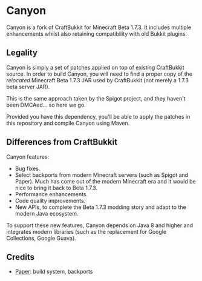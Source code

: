# Canyon

Canyon is a fork of CraftBukkit for Minecraft Beta 1.7.3. It includes multiple
enhancements whilst also retaining compatibility with old Bukkit plugins.

## Legality

Canyon is simply a set of patches applied on top of existing CraftBukkit source.
In order to build Canyon, you will need to find a proper copy of the _relocated_
Minecraft Beta 1.7.3 JAR used by CraftBukkit (not merely a 1.7.3 beta server JAR).

This is the same approach taken by the Spigot project, and they haven't been
DMCAed... so here we go.

Provided you have this dependency, you'll be able to apply the patches in this
repository and compile Canyon using Maven.

## Differences from CraftBukkit

Canyon features:

* Bug fixes.
* Select backports from modern Minecraft servers (such as Spigot and Paper).
  Much has come out of the modern Minecraft era and it would be nice to bring
  it back to Beta 1.7.3.
* Performance enhancements.
* Code quality improvements.
* New APIs, to complete the Beta 1.7.3 modding story and adapt to the modern
  Java ecosystem.

To support these new features, Canyon depends on Java 8 and higher and integrates
modern libraries (such as the replacement for Google Collections, Google Guava).

## Credits

* [Paper](https://papermc.io/): build system, backports